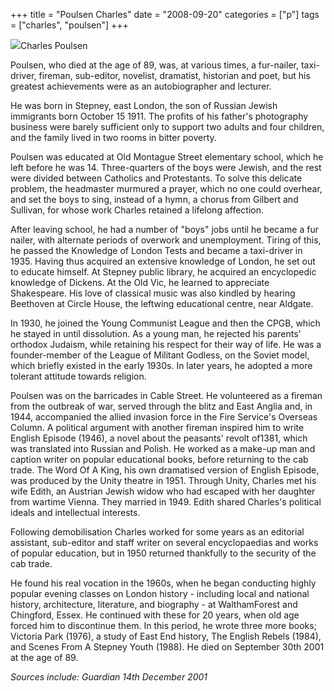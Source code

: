 +++
title = "Poulsen Charles"
date = "2008-09-20"
categories = ["p"]
tags = ["charles", "poulsen"]
+++

![](http://79.170.40.183/grahamstevenson.me.uk/images/stories/Poulsen%20Charles%20.jpg)Charles Poulsen

Poulsen, who died at the age of 89, was, at various times, a fur-nailer, taxi-driver, fireman, sub-­editor, novelist, dramatist, historian and poet, but his greatest achievements were as an autobiographer and lecturer.

He was born in Stepney, east London, the son of Russian Jewish immigrants born October 15 1911. The profits of his father's photo­graphy business were barely sufficient only to support two adults and four children, and the family lived in two rooms in bitter poverty.

Poulsen was educated at Old Montague Street elementary school, which he left before he was 14. Three-­quarters of the boys were Jew­ish, and the rest were divided between Catholics and Protes­tants. To solve this delicate problem, the headmaster murmured a prayer, which no one could overhear, and set the boys to sing, instead of a hymn, a chorus from Gilbert and Sullivan, for whose work Charles retained a lifelong affection.

After leaving school, he had a number of "boys" jobs until he became a fur nailer, with alternate periods of overwork and unemployment. Tiring of this, he passed the Knowledge of London Tests and became a taxi-driver in 1935. Having thus acquired an extensive knowledge of London, he set out to educate himself. At Stepney public library, he acquired an encyclopedic knowledge of Dickens. At the Old Vic, he learned to appre­ciate Shakespeare. His love of classical music was also kindled by hearing Beethoven at Circle House, the leftwing educational centre, near Aldgate.

In 1930, he joined the Young Communist League and then the CPGB, which he stayed in until dissolution. As a young man, he rejected his parents' orthodox Judaism, while re­taining his respect for their way of life. He was a founder-member of the League of Militant God­less, on the Soviet model, which briefly existed in the early 1930s. In later years, he adopted a more tolerant attitude towards religion.

Poulsen was on the barri­cades in Cable Street. He vol­unteered as a fireman from the outbreak of war, served through the blitz and East Anglia and, in 1944, accompanied the allied inva­sion force in the Fire Service's Overseas Column. A political argument with another fireman inspired him to write English Episode (1946), a novel about the peas­ants' revolt of1381, which was translated into Russian and Polish. He worked as a make-up man and caption writer on popular educational books, before returning to the cab trade. The Word Of A King, his own dramatised version of English Episode, was produced by the Unity theatre in 1951. Through Unity, Charles met his wife Edith, an Austrian­ Jewish widow who had escaped with her daughter from wartime Vienna. They married in 1949. Edith shared Charles's political ideals and intellec­tual interests.

Following demobilisation Charles worked for some years as an editorial assistant, sub-editor and staff writer on several encyclopaedias and works of popular education, but in 1950 returned thankfully to the security of the cab trade.

He found his real voca­tion in the 1960s, when he began conducting highly popular evening classes on London history - including local and national history, architecture, litera­ture, and biography - at WalthamForest and Ching­ford, Essex. He continued with these for 20 years, when old age forced him to discontinue them. In this period, he wrote three more books; Victoria Park (1976), a study of East End history, The English Rebels (1984), and Scenes From A Stepney Youth (1988). He died on September 30th 2001 at the age of 89.

_Sources include: Guardian 14th December 2001_

